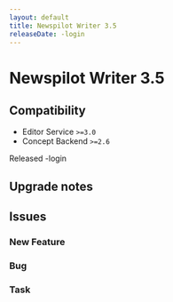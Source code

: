 ```yaml
---
layout: default
title: Newspilot Writer 3.5
releaseDate: -login
---
```

<div class="jumbotron">
    <h1>Newspilot Writer 3.5</h1>    
    <h2>Compatibility</h2>
    <ul>
        <li>Editor Service <code>>=3.0</code></li>
        <li>Concept Backend <code>>=2.6</code></li>
    </ul>
</div>

Released -login



## Upgrade notes  
         



## Issues  


### New Feature 



### Bug 



### Task 



